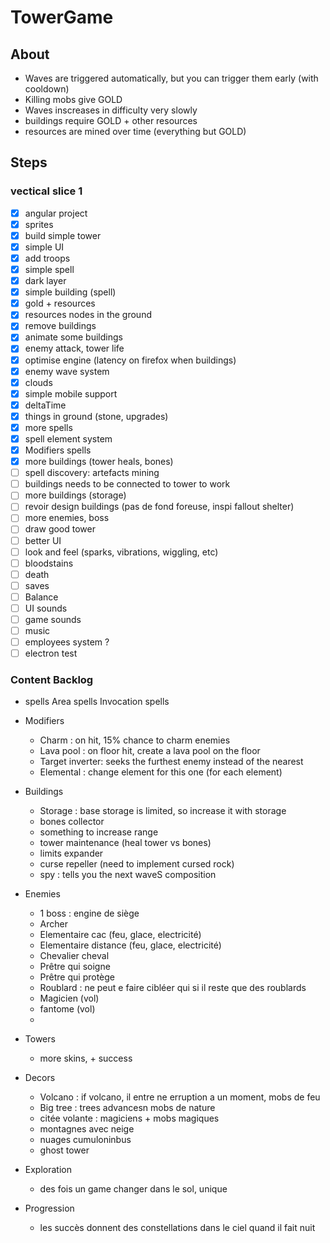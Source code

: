 # TowerGame
## About

- Waves are triggered automatically, but you can trigger them early (with cooldown)
- Killing mobs give GOLD
- Waves inscreases in difficulty very slowly
- buildings require GOLD + other resources
- resources are mined over time (everything but GOLD)


## Steps

### vectical slice 1

- [x] angular project
- [x] sprites
- [x] build simple tower
- [x] simple UI
- [x] add troops
- [x] simple spell
- [x] dark layer
- [x] simple building (spell)
- [x] gold + resources
- [x] resources nodes in the ground
- [x] remove buildings
- [x] animate some buildings
- [x] enemy attack, tower life
- [x] optimise engine (latency on firefox when buildings)
- [x] enemy wave system
- [x] clouds
- [x] simple mobile support
- [x] deltaTime
- [x] things in ground (stone, upgrades)
- [x] more spells
- [x] spell element system
- [x] Modifiers spells
- [x] more buildings (tower heals, bones)
- [ ] spell discovery: artefacts mining
- [ ] buildings needs to be connected to tower to work
- [ ] more buildings (storage)
- [ ] revoir design buildings (pas de fond foreuse, inspi fallout shelter)
- [ ] more enemies, boss
- [ ] draw good tower
- [ ] better UI
- [ ] look and feel (sparks, vibrations, wiggling, etc)
- [ ] bloodstains
- [ ] death
- [ ] saves
- [ ] Balance
- [ ] UI sounds
- [ ] game sounds
- [ ] music
- [ ] employees system ?
- [ ] electron test

### Content Backlog

- spells
    Area spells
    Invocation spells

- Modifiers
    - Charm : on hit, 15% chance to charm enemies
    - Lava pool : on floor hit, create a lava pool on the floor
    - Target inverter: seeks the furthest enemy instead of the nearest
    - Elemental : change element for this one (for each element)

    
- Buildings
    - Storage : base storage is limited, so increase it with storage
    - bones collector
    - something to increase range
    - tower maintenance (heal tower vs bones)
    - limits expander
    - curse repeller (need to implement cursed rock)
    - spy : tells you the next waveS composition

- Enemies
    - 1 boss : engine de siège
    - Archer
    - Elementaire cac (feu, glace, electricité)
    - Elementaire distance (feu, glace, electricité)
    - Chevalier cheval
    - Prêtre qui soigne
    - Prêtre qui protège
    - Roublard : ne peut e faire cibléer qui si il reste que des roublards
    - Magicien (vol)
    - fantome (vol)
    -

- Towers
    - more skins, + success

- Decors
    - Volcano : if volcano, il entre ne erruption a un moment, mobs de feu
    - Big tree : trees advancesn mobs de nature
    - citée volante : magiciens + mobs magiques
    - montagnes avec neige
    - nuages cumuloninbus
    - ghost tower

- Exploration
    - des fois un game changer dans le sol, unique
    
- Progression
    - les succès donnent des constellations dans le ciel quand il fait nuit